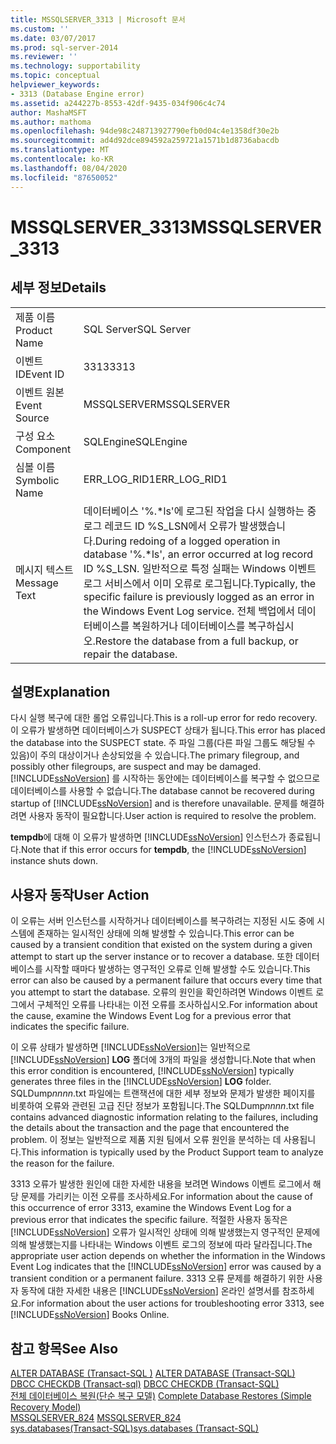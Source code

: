 ```yaml
---
title: MSSQLSERVER_3313 | Microsoft 문서
ms.custom: ''
ms.date: 03/07/2017
ms.prod: sql-server-2014
ms.reviewer: ''
ms.technology: supportability
ms.topic: conceptual
helpviewer_keywords:
- 3313 (Database Engine error)
ms.assetid: a244227b-8553-42df-9435-034f906c4c74
author: MashaMSFT
ms.author: mathoma
ms.openlocfilehash: 94de98c248713927790efb0d04c4e1358df30e2b
ms.sourcegitcommit: ad4d92dce894592a259721a1571b1d8736abacdb
ms.translationtype: MT
ms.contentlocale: ko-KR
ms.lasthandoff: 08/04/2020
ms.locfileid: "87650052"
---
```

# <a name="mssqlserver_3313"></a><span data-ttu-id="f2a6f-102">MSSQLSERVER_3313</span><span class="sxs-lookup"><span data-stu-id="f2a6f-102">MSSQLSERVER_3313</span></span>
    
## <a name="details"></a><span data-ttu-id="f2a6f-103">세부 정보</span><span class="sxs-lookup"><span data-stu-id="f2a6f-103">Details</span></span>  
  
|||  
|-|-|  
|<span data-ttu-id="f2a6f-104">제품 이름</span><span class="sxs-lookup"><span data-stu-id="f2a6f-104">Product Name</span></span>|<span data-ttu-id="f2a6f-105">SQL Server</span><span class="sxs-lookup"><span data-stu-id="f2a6f-105">SQL Server</span></span>|  
|<span data-ttu-id="f2a6f-106">이벤트 ID</span><span class="sxs-lookup"><span data-stu-id="f2a6f-106">Event ID</span></span>|<span data-ttu-id="f2a6f-107">3313</span><span class="sxs-lookup"><span data-stu-id="f2a6f-107">3313</span></span>|  
|<span data-ttu-id="f2a6f-108">이벤트 원본</span><span class="sxs-lookup"><span data-stu-id="f2a6f-108">Event Source</span></span>|<span data-ttu-id="f2a6f-109">MSSQLSERVER</span><span class="sxs-lookup"><span data-stu-id="f2a6f-109">MSSQLSERVER</span></span>|  
|<span data-ttu-id="f2a6f-110">구성 요소</span><span class="sxs-lookup"><span data-stu-id="f2a6f-110">Component</span></span>|<span data-ttu-id="f2a6f-111">SQLEngine</span><span class="sxs-lookup"><span data-stu-id="f2a6f-111">SQLEngine</span></span>|  
|<span data-ttu-id="f2a6f-112">심볼 이름</span><span class="sxs-lookup"><span data-stu-id="f2a6f-112">Symbolic Name</span></span>|<span data-ttu-id="f2a6f-113">ERR_LOG_RID1</span><span class="sxs-lookup"><span data-stu-id="f2a6f-113">ERR_LOG_RID1</span></span>|  
|<span data-ttu-id="f2a6f-114">메시지 텍스트</span><span class="sxs-lookup"><span data-stu-id="f2a6f-114">Message Text</span></span>|<span data-ttu-id="f2a6f-115">데이터베이스 '%.\*ls'에 로그된 작업을 다시 실행하는 중 로그 레코드 ID %S_LSN에서 오류가 발생했습니다.</span><span class="sxs-lookup"><span data-stu-id="f2a6f-115">During redoing of a logged operation in database '%.\*ls', an error occurred at log record ID %S_LSN.</span></span> <span data-ttu-id="f2a6f-116">일반적으로 특정 실패는 Windows 이벤트 로그 서비스에서 이미 오류로 로그됩니다.</span><span class="sxs-lookup"><span data-stu-id="f2a6f-116">Typically, the specific failure is previously logged as an error in the Windows Event Log service.</span></span> <span data-ttu-id="f2a6f-117">전체 백업에서 데이터베이스를 복원하거나 데이터베이스를 복구하십시오.</span><span class="sxs-lookup"><span data-stu-id="f2a6f-117">Restore the database from a full backup, or repair the database.</span></span>|  
  
## <a name="explanation"></a><span data-ttu-id="f2a6f-118">설명</span><span class="sxs-lookup"><span data-stu-id="f2a6f-118">Explanation</span></span>  
 <span data-ttu-id="f2a6f-119">다시 실행 복구에 대한 롤업 오류입니다.</span><span class="sxs-lookup"><span data-stu-id="f2a6f-119">This is a roll-up error for redo recovery.</span></span> <span data-ttu-id="f2a6f-120">이 오류가 발생하면 데이터베이스가 SUSPECT 상태가 됩니다.</span><span class="sxs-lookup"><span data-stu-id="f2a6f-120">This error has placed the database into the SUSPECT state.</span></span> <span data-ttu-id="f2a6f-121">주 파일 그룹(다른 파일 그룹도 해당될 수 있음)이 주의 대상이거나 손상되었을 수 있습니다.</span><span class="sxs-lookup"><span data-stu-id="f2a6f-121">The primary filegroup, and possibly other filegroups, are suspect and may be damaged.</span></span> <span data-ttu-id="f2a6f-122">[!INCLUDE[ssNoVersion](../../includes/ssnoversion-md.md)] 를 시작하는 동안에는 데이터베이스를 복구할 수 없으므로 데이터베이스를 사용할 수 없습니다.</span><span class="sxs-lookup"><span data-stu-id="f2a6f-122">The database cannot be recovered during startup of [!INCLUDE[ssNoVersion](../../includes/ssnoversion-md.md)] and is therefore unavailable.</span></span> <span data-ttu-id="f2a6f-123">문제를 해결하려면 사용자 동작이 필요합니다.</span><span class="sxs-lookup"><span data-stu-id="f2a6f-123">User action is required to resolve the problem.</span></span>  
  
 <span data-ttu-id="f2a6f-124">**tempdb**에 대해 이 오류가 발생하면 [!INCLUDE[ssNoVersion](../../includes/ssnoversion-md.md)] 인스턴스가 종료됩니다.</span><span class="sxs-lookup"><span data-stu-id="f2a6f-124">Note that if this error occurs for **tempdb**, the [!INCLUDE[ssNoVersion](../../includes/ssnoversion-md.md)] instance shuts down.</span></span>  
  
## <a name="user-action"></a><span data-ttu-id="f2a6f-125">사용자 동작</span><span class="sxs-lookup"><span data-stu-id="f2a6f-125">User Action</span></span>  
 <span data-ttu-id="f2a6f-126">이 오류는 서버 인스턴스를 시작하거나 데이터베이스를 복구하려는 지정된 시도 중에 시스템에 존재하는 일시적인 상태에 의해 발생할 수 있습니다.</span><span class="sxs-lookup"><span data-stu-id="f2a6f-126">This error can be caused by a transient condition that existed on the system during a given attempt to start up the server instance or to recover a database.</span></span> <span data-ttu-id="f2a6f-127">또한 데이터베이스를 시작할 때마다 발생하는 영구적인 오류로 인해 발생할 수도 있습니다.</span><span class="sxs-lookup"><span data-stu-id="f2a6f-127">This error can also be caused by a permanent failure that occurs every time that you attempt to start the database.</span></span> <span data-ttu-id="f2a6f-128">오류의 원인을 확인하려면 Windows 이벤트 로그에서 구체적인 오류를 나타내는 이전 오류를 조사하십시오.</span><span class="sxs-lookup"><span data-stu-id="f2a6f-128">For information about the cause, examine the Windows Event Log for a previous error that indicates the specific failure.</span></span>  
  
 <span data-ttu-id="f2a6f-129">이 오류 상태가 발생하면 [!INCLUDE[ssNoVersion](../../includes/ssnoversion-md.md)]는 일반적으로 [!INCLUDE[ssNoVersion](../../includes/ssnoversion-md.md)] **LOG** 폴더에 3개의 파일을 생성합니다.</span><span class="sxs-lookup"><span data-stu-id="f2a6f-129">Note that when this error condition is encountered, [!INCLUDE[ssNoVersion](../../includes/ssnoversion-md.md)] typically generates three files in the [!INCLUDE[ssNoVersion](../../includes/ssnoversion-md.md)] **LOG** folder.</span></span> <span data-ttu-id="f2a6f-130">SQLDump*nnnn*.txt 파일에는 트랜잭션에 대한 세부 정보와 문제가 발생한 페이지를 비롯하여 오류와 관련된 고급 진단 정보가 포함됩니다.</span><span class="sxs-lookup"><span data-stu-id="f2a6f-130">The SQLDump*nnnn*.txt file contains advanced diagnostic information relating to the failures, including the details about the transaction and the page that encountered the problem.</span></span> <span data-ttu-id="f2a6f-131">이 정보는 일반적으로 제품 지원 팀에서 오류 원인을 분석하는 데 사용됩니다.</span><span class="sxs-lookup"><span data-stu-id="f2a6f-131">This information is typically used by the Product Support team to analyze the reason for the failure.</span></span>  
  
 <span data-ttu-id="f2a6f-132">3313 오류가 발생한 원인에 대한 자세한 내용을 보려면 Windows 이벤트 로그에서 해당 문제를 가리키는 이전 오류를 조사하세요.</span><span class="sxs-lookup"><span data-stu-id="f2a6f-132">For information about the cause of this occurrence of error 3313, examine the Windows Event Log for a previous error that indicates the specific failure.</span></span> <span data-ttu-id="f2a6f-133">적절한 사용자 동작은 [!INCLUDE[ssNoVersion](../../includes/ssnoversion-md.md)] 오류가 일시적인 상태에 의해 발생했는지 영구적인 문제에 의해 발생했는지를 나타내는 Windows 이벤트 로그의 정보에 따라 달라집니다.</span><span class="sxs-lookup"><span data-stu-id="f2a6f-133">The appropriate user action depends on whether the information in the Windows Event Log indicates that the [!INCLUDE[ssNoVersion](../../includes/ssnoversion-md.md)] error was caused by a transient condition or a permanent failure.</span></span> <span data-ttu-id="f2a6f-134">3313 오류 문제를 해결하기 위한 사용자 동작에 대한 자세한 내용은 [!INCLUDE[ssNoVersion](../../includes/ssnoversion-md.md)] 온라인 설명서를 참조하세요.</span><span class="sxs-lookup"><span data-stu-id="f2a6f-134">For information about the user actions for troubleshooting error 3313, see [!INCLUDE[ssNoVersion](../../includes/ssnoversion-md.md)] Books Online.</span></span>  
  
## <a name="see-also"></a><span data-ttu-id="f2a6f-135">참고 항목</span><span class="sxs-lookup"><span data-stu-id="f2a6f-135">See Also</span></span>  
 <span data-ttu-id="f2a6f-136">[ALTER DATABASE &#40;Transact-SQL &#41;](/sql/t-sql/statements/alter-database-transact-sql) </span><span class="sxs-lookup"><span data-stu-id="f2a6f-136">[ALTER DATABASE &#40;Transact-SQL&#41;](/sql/t-sql/statements/alter-database-transact-sql) </span></span>  
 <span data-ttu-id="f2a6f-137">[DBCC CHECKDB &#40;Transact-sql&#41;](/sql/t-sql/database-console-commands/dbcc-checkdb-transact-sql) </span><span class="sxs-lookup"><span data-stu-id="f2a6f-137">[DBCC CHECKDB &#40;Transact-SQL&#41;](/sql/t-sql/database-console-commands/dbcc-checkdb-transact-sql) </span></span>  
 <span data-ttu-id="f2a6f-138">[전체 데이터베이스 복원&#40;단순 복구 모델&#41;](../backup-restore/complete-database-restores-simple-recovery-model.md) </span><span class="sxs-lookup"><span data-stu-id="f2a6f-138">[Complete Database Restores &#40;Simple Recovery Model&#41;](../backup-restore/complete-database-restores-simple-recovery-model.md) </span></span>  
 <span data-ttu-id="f2a6f-139">[MSSQLSERVER_824](mssqlserver-824-database-engine-error.md) </span><span class="sxs-lookup"><span data-stu-id="f2a6f-139">[MSSQLSERVER_824](mssqlserver-824-database-engine-error.md) </span></span>  
 [<span data-ttu-id="f2a6f-140">sys.databases&#40;Transact-SQL&#41;</span><span class="sxs-lookup"><span data-stu-id="f2a6f-140">sys.databases &#40;Transact-SQL&#41;</span></span>](/sql/relational-databases/system-catalog-views/sys-databases-transact-sql)  
  
  
